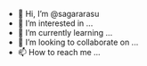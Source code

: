 - 👋 Hi, I’m @sagararasu
- 👀 I’m interested in ...
- 🌱 I’m currently learning ...
- 💞️ I’m looking to collaborate on ...
- 📫 How to reach me ...

<!---
sagararasu/sagararasu is a ✨ special ✨ repository because its `README.md` (this file) appears on your GitHub profile.
You can click the Preview link to take a look at your changes.
--->
